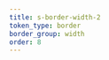 ```yaml
---
title: s-border-width-2
token_type: border
border_group: width
order: 8
---
```

<span class="s-border s-border-width-2"></span>